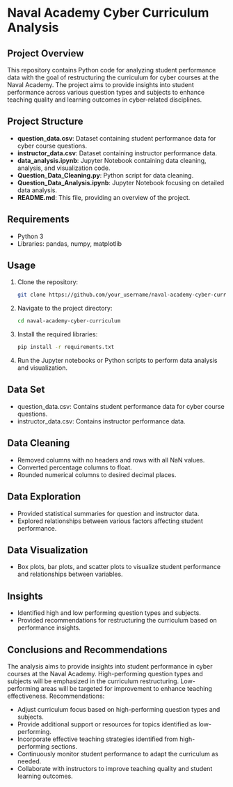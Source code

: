 # Naval Academy Cyber Curriculum Analysis

## Project Overview
This repository contains Python code for analyzing student performance data with the goal of restructuring the curriculum for cyber courses at the Naval Academy. The project aims to provide insights into student performance across various question types and subjects to enhance teaching quality and learning outcomes in cyber-related disciplines.

## Project Structure
- **question_data.csv**: Dataset containing student performance data for cyber course questions.
- **instructor_data.csv**: Dataset containing instructor performance data.
- **data_analysis.ipynb**: Jupyter Notebook containing data cleaning, analysis, and visualization code.
- **Question_Data_Cleaning.py**: Python script for data cleaning.
- **Question_Data_Analysis.ipynb**: Jupyter Notebook focusing on detailed data analysis.
- **README.md**: This file, providing an overview of the project.

## Requirements
- Python 3
- Libraries: pandas, numpy, matplotlib

## Usage
1. Clone the repository:
   ```bash
   git clone https://github.com/your_username/naval-academy-cyber-curriculum.git
2. Navigate to the project directory:
   ```bash
   cd naval-academy-cyber-curriculum
3. Install the required libraries:
   ```bash
   pip install -r requirements.txt
4. Run the Jupyter notebooks or Python scripts to perform data analysis and visualization.

## Data Set
- question_data.csv: Contains student performance data for cyber course questions.
- instructor_data.csv: Contains instructor performance data.

## Data Cleaning
- Removed columns with no headers and rows with all NaN values.
- Converted percentage columns to float.
- Rounded numerical columns to desired decimal places.

## Data Exploration 
- Provided statistical summaries for question and instructor data.
- Explored relationships between various factors affecting student performance.

## Data Visualization 
- Box plots, bar plots, and scatter plots to visualize student performance and relationships between variables.

## Insights 
- Identified high and low performing question types and subjects.
- Provided recommendations for restructuring the curriculum based on performance insights.

## Conclusions and Recommendations
The analysis aims to provide insights into student performance in cyber courses at the Naval Academy.
High-performing question types and subjects will be emphasized in the curriculum restructuring.
Low-performing areas will be targeted for improvement to enhance teaching effectiveness.
Recommendations:
- Adjust curriculum focus based on high-performing question types and subjects.
- Provide additional support or resources for topics identified as low-performing.
- Incorporate effective teaching strategies identified from high-performing sections.
- Continuously monitor student performance to adapt the curriculum as needed.
- Collaborate with instructors to improve teaching quality and student learning outcomes.
